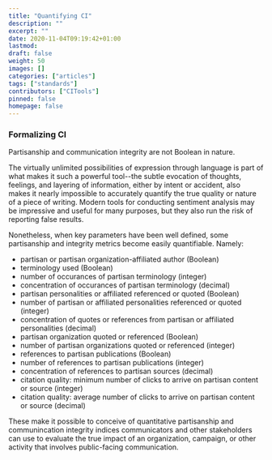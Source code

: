 ```yaml
---
title: "Quantifying CI"
description: ""
excerpt: ""
date: 2020-11-04T09:19:42+01:00
lastmod: 
draft: false
weight: 50
images: []
categories: ["articles"]
tags: ["standards"]
contributors: ["CITools"]
pinned: false
homepage: false
---
```


### Formalizing CI
Partisanship and communication integrity are not Boolean in nature.

The virtually unlimited possibilities of expression through language is part of what makes it such a powerful tool--the subtle evocation of thoughts, feelings, and layering of information, either by intent or accident, also makes it nearly impossible to accurately quantify the true quality or nature of a piece of writing. Modern tools for conducting sentiment analysis may be impressive and useful for many purposes, but they also run the risk of reporting false results.

Nonetheless, when key parameters have been well defined, some partisanship and integrity metrics become easily quantifiable. Namely:

- partisan or partisan organization-affiliated author (Boolean)
- terminology used (Boolean)
- number of occurances of partisan terminology (integer)
- concentration of occurances of partisan terminology (decimal)
- partisan personalities or affiliated referenced or quoted (Boolean)
- number of partisan or affiliated personalities referenced or quoted (integer)
- concentration of quotes or references from partisan or affiliated personalities (decimal)
- partisan organization quoted or referenced (Boolean)
- number of partisan organizations quoted or referenced (integer)
- references to partisan publications (Boolean)
- number of references to partisan publications (integer)
- concentration of references to partisan sources (decimal)
- citation quality: minimum number of clicks to arrive on partisan content or source (integer)
- citation quality: average number of clicks to arrive on partisan content or source (decimal)

These make it possible to conceive of quantitative partisanship and communincation integrity indices communicators and other stakeholders can use to evaluate the true impact of an organization, campaign, or other activity that involves public-facing communication.
